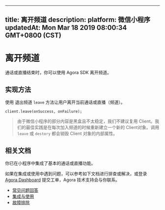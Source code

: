 
---
title: 离开频道
description: 
platform: 微信小程序
updatedAt: Mon Mar 18 2019 08:00:34 GMT+0800 (CST)
---
# 离开频道
通话或直播结束时，你可以使用 Agora SDK 离开频道。

## 实现方法

使用 退出频道 `leave` 方法让用户离开当前通话或直播（频道）。

```
client.leave(onSuccess, onFailure);
```


> 由于微信小程序的部分内容是黑盒且不太稳定，我们不建议复用 Client。我们的最佳实践是在每次加入频道的时候重新建立一个新的 Client对象。调用 `leave` 或 `destory` 都会销毁 Client 对象的内部属性。

## 相关文档
你已在小程序中集成了基本的通话或直播功能。

如果在集成或使用中遇到问题，可以参考如下文档进行排查或解决，或登录 [Agora Dashboard](https://dashboard.agora.io) 提交工单，Agora 技术支持会与你联系。

- [常见问题回答](../../cn/Agora%20Platform/general_questions.md)
- [集成与使用](../../cn/Agora%20Platform/general_questions.md)
- [故障排除](../../cn/Agora%20Platform/general_questions.md)
